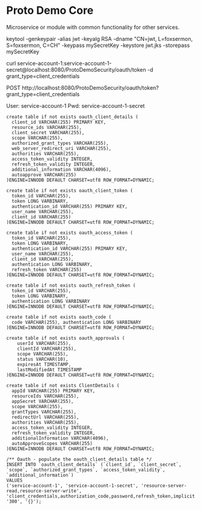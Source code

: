 # Proto Demo Core
Microservice or module with common functionality for other services.


keytool -genkeypair -alias jwt -keyalg RSA -dname "CN=jwt, L=foxsermon, S=foxsermon, C=CH" -keypass mySecretKey -keystore jwt.jks -storepass mySecretKey

curl service-account-1:service-account-1-secret@localhost:8080/ProtoDemoSecurity/oauth/token -d grant_type=client_credentials

POST
http://localhost:8080/ProtoDemoSecurity/oauth/token?grant_type=client_credentials

User: service-account-1
Pwd:  service-account-1-secret

```
create table if not exists oauth_client_details (
  client_id VARCHAR(255) PRIMARY KEY,
  resource_ids VARCHAR(255),
  client_secret VARCHAR(255),
  scope VARCHAR(255),
  authorized_grant_types VARCHAR(255),
  web_server_redirect_uri VARCHAR(255),
  authorities VARCHAR(255),
  access_token_validity INTEGER,
  refresh_token_validity INTEGER,
  additional_information VARCHAR(4096),
  autoapprove VARCHAR(255)
)ENGINE=INNODB DEFAULT CHARSET=utf8 ROW_FORMAT=DYNAMIC;

create table if not exists oauth_client_token (
  token_id VARCHAR(255),
  token LONG VARBINARY,
  authentication_id VARCHAR(255) PRIMARY KEY,
  user_name VARCHAR(255),
  client_id VARCHAR(255)
)ENGINE=INNODB DEFAULT CHARSET=utf8 ROW_FORMAT=DYNAMIC;

create table if not exists oauth_access_token (
  token_id VARCHAR(255),
  token LONG VARBINARY,
  authentication_id VARCHAR(255) PRIMARY KEY,
  user_name VARCHAR(255),
  client_id VARCHAR(255),
  authentication LONG VARBINARY,
  refresh_token VARCHAR(255)
)ENGINE=INNODB DEFAULT CHARSET=utf8 ROW_FORMAT=DYNAMIC;

create table if not exists oauth_refresh_token (
  token_id VARCHAR(255),
  token LONG VARBINARY,
  authentication LONG VARBINARY
)ENGINE=INNODB DEFAULT CHARSET=utf8 ROW_FORMAT=DYNAMIC;

create table if not exists oauth_code (
  code VARCHAR(255), authentication LONG VARBINARY
)ENGINE=INNODB DEFAULT CHARSET=utf8 ROW_FORMAT=DYNAMIC;

create table if not exists oauth_approvals (
    userId VARCHAR(255),
    clientId VARCHAR(255),
    scope VARCHAR(255),
    status VARCHAR(10),
    expiresAt TIMESTAMP,
    lastModifiedAt TIMESTAMP
)ENGINE=INNODB DEFAULT CHARSET=utf8 ROW_FORMAT=DYNAMIC;

create table if not exists ClientDetails (
  appId VARCHAR(255) PRIMARY KEY,
  resourceIds VARCHAR(255),
  appSecret VARCHAR(255),
  scope VARCHAR(255),
  grantTypes VARCHAR(255),
  redirectUrl VARCHAR(255),
  authorities VARCHAR(255),
  access_token_validity INTEGER,
  refresh_token_validity INTEGER,
  additionalInformation VARCHAR(4096),
  autoApproveScopes VARCHAR(255)
)ENGINE=INNODB DEFAULT CHARSET=utf8 ROW_FORMAT=DYNAMIC;

/** Oauth - populate the oauth_client_details table */
INSERT INTO `oauth_client_details` (`client_id`, `client_secret`, `scope`, `authorized_grant_types`, `access_token_validity`, `additional_information`)
VALUES
('service-account-1', 'service-account-1-secret', 'resource-server-read,resource-server-write', 'client_credentials,authorization_code,password,refresh_token,implicit', '300', '{}');

```